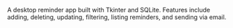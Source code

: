 A desktop reminder app built with Tkinter and SQLite. Features include adding, deleting, updating, filtering, listing reminders, and sending via email.
